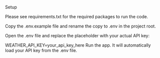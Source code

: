 Setup

Please see requirements.txt for the required packages to run the code.

Copy the .env.example file and rename the copy to .env in the project root.

Open the .env file and replace the placeholder with your actual API key:

WEATHER_API_KEY=your_api_key_here
Run the app. It will automatically load your API key from the .env file.
